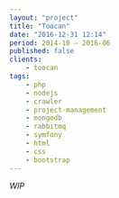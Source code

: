 ```yaml
---
layout: "project"
title: "Toocan"
date: "2016-12-31 12:14"
period: 2014-10 – 2016-06
published: false
clients:
    - toocan
tags:
    - php
    - nodejs
    - crawler
    - project-management
    - mongodb
    - rabbitmq
    - symfony
    - html
    - css
    - bootstrap
---
```

*WIP*

<!--
crawler
rabbitmq
distributedproject management

symfony
concept
-->
